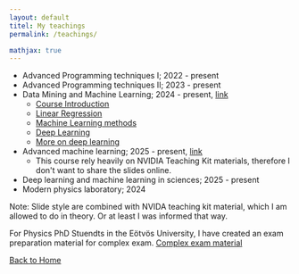 ```yaml
---
layout: default
titel: My teachings
permalink: /teachings/

mathjax: true
---
```


* Advanced Programming techniques I; 2022 - present  
* Advanced Programming techniques II; 2023 - present  
* Data Mining and Machine Learning; 2024 - present, [link](https://csabaibio.github.io/physdm/)   
    * [Course Introduction](https://docs.google.com/presentation/d/1lSbuPYeAE1cJC9vqiN6xOmOAB_Z-1Bt4/edit?usp=sharing&ouid=111142159706839914903&rtpof=true&sd=true)     
    * [Linear Regression](https://docs.google.com/presentation/d/1AN9iac8LM4fdlNZUMN8blPwY6vpG09aw/edit?usp=sharing&ouid=111142159706839914903&rtpof=true&sd=true)
    * [Machine Learning methods](https://docs.google.com/presentation/d/1r469aT48uI1RlsO-X4nj5RwDILuXkfUn/edit?usp=sharing&ouid=111142159706839914903&rtpof=true&sd=true)     
    * [Deep Learning](https://docs.google.com/presentation/d/1x5G56TyPpRKhUuB8Q8Hzog4ok6BQ0t4O/edit?usp=sharing&ouid=111142159706839914903&rtpof=true&sd=true)
    * [More on deep learning](https://docs.google.com/presentation/d/1K9ClcX1xJ5-JdoLvlwhYDQCW_0_oN245/edit?usp=sharing&ouid=111142159706839914903&rtpof=true&sd=true)
* Advanced machine learning; 2025 - present, [link](https://dudgit.github.io/AdvancedML/)
    * This course rely heavily on NVIDIA Teaching Kit materials, therefore I don't want to share the slides online.
* Deep learning and machine learning in sciences; 2025 - present
* Modern physics laboratory; 2024
  
Note: Slide style are combined with NVIDA teaching kit material, which I am allowed to do in theory. Or at least I was informed that way.

For Physics PhD Stuendts in the Eötvös University, I have created an exam preparation material for complex exam. 
[Complex exam material](https://drive.google.com/file/d/1R4RKFOq_tVGLSZFFAECiPmnKjeOfliv7/view?usp=drive_link)

[Back to Home](/)